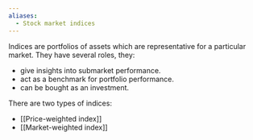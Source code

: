 ```yaml
---
aliases:
  - Stock market indices
---
```

Indices are portfolios of assets which are representative for a particular market. They have several roles, they:
- give insights into submarket performance.
- act as a benchmark for portfolio performance.
- can be bought as an investment.

There are two types of indices:
- [[Price-weighted index]]
- [[Market-weighted index]]